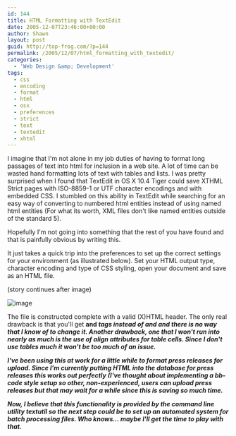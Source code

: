 ```yaml
---
id: 144
title: HTML Formatting with TextEdit
date: 2005-12-07T23:46:00+00:00
author: Shawn
layout: post
guid: http://top-frog.com/?p=144
permalink: /2005/12/07/html_formatting_with_textedit/
categories:
  - 'Web Design &amp; Development'
tags:
  - css
  - encoding
  - format
  - html
  - osx
  - preferences
  - strict
  - text
  - textedit
  - xhtml
---
```

I imagine that I'm not alone in my job duties of having to format long passages of text into html for inclusion in a web site. A lot of time can be wasted hand formatting lots of text with tables and lists. I was pretty surprised when I found that TextEdit in OS X 10.4 Tiger could save XTHML Strict pages with ISO-8859-1 or UTF character encodings and with embedded CSS. I stumbled on this ability in TextEdit while searching for an easy way of converting to numbered html entities instead of using named html entities (For what its worth, XML files don't like named entities outside of the standard 5).

Hopefully I'm not going into something that the rest of you have found and that is painfully obvious by writing this.



It just takes a quick trip into the preferences to set up the correct settings for your environment (as illustrated below). Set your HTML output type, character encoding and type of CSS styling, open your document and save as an HTML file. 

(story continues after image)

![image](https://top-frog.com/images/articles/text-edit.gif)

The file is constructed complete with a valid (X)HTML header. The only real drawback is that you'll get **<b>** and _<i>_ tags instead of **<strong>** and _<em>_ and there is no way that I know of to change it. Another drawback, one that I won't run into nearly as much is the use of align attributes for table cells. Since I don't use tables much it won't be too much of an issue. 

I've been using this at work for a little while to format press releases for upload. Since I'm currently putting HTML into the database for press releases this works out perfectly (I've thought about implementing a bb-code style setup so other, non-experienced, users can upload press releases but that may wait for a while since this is saving so much time.

Now, I believe that this functionality is provided by the command line utility textutil so the next step could be to set up an automated system for batch processing files. Who knows… maybe I'll get the time to play with that.